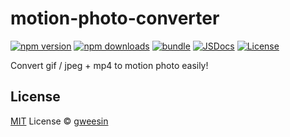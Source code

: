 # motion-photo-converter

[![npm version][npm-version-src]][npm-version-href]
[![npm downloads][npm-downloads-src]][npm-downloads-href]
[![bundle][bundle-src]][bundle-href]
[![JSDocs][jsdocs-src]][jsdocs-href]
[![License][license-src]][license-href]

Convert gif / jpeg + mp4 to motion photo easily!

## License

[MIT](./LICENSE) License © [gweesin](https://github.com/gweesin)

<!-- Badges -->

[npm-version-src]: https://img.shields.io/npm/v/motion-photo-converter?style=flat&colorA=080f12&colorB=1fa669
[npm-version-href]: https://npmjs.com/package/motion-photo-converter
[npm-downloads-src]: https://img.shields.io/npm/dm/motion-photo-converter?style=flat&colorA=080f12&colorB=1fa669
[npm-downloads-href]: https://npmjs.com/package/motion-photo-converter
[bundle-src]: https://img.shields.io/bundlephobia/minzip/motion-photo-converter?style=flat&colorA=080f12&colorB=1fa669&label=minzip
[bundle-href]: https://bundlephobia.com/result?p=motion-photo-converter
[license-src]: https://img.shields.io/github/license/gweesin/motion-photo-converter.svg?style=flat&colorA=080f12&colorB=1fa669
[license-href]: https://github.com/gweesin/motion-photo-converter/blob/main/LICENSE
[jsdocs-src]: https://img.shields.io/badge/jsdocs-reference-080f12?style=flat&colorA=080f12&colorB=1fa669
[jsdocs-href]: https://www.jsdocs.io/package/motion-photo-converter
